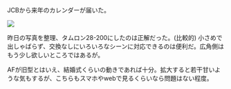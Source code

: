 JCBから来年のカレンダーが届いた。

![](https://photos.apkas.net/medium/202411/20241111-213435.webp)

昨日の写真を整理、タムロン28-200にしたのは正解だった。(比較的) 小さめで出しゃばらず、交換なしにいろいろなシーンに対応できるのは便利だ。広角側はもう少し欲しいところではあるが。

AFが旧型とはいえ、結婚式くらいの動きであれば十分。拡大すると若干甘いような気もするが、こちらもスマホやwebで見るくらいなら問題はない程度。
